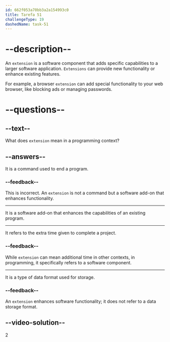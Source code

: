 ```yaml
---
id: 662f053a70bb3a2a154993c0
title: Tarefa 51
challengeType: 19
dashedName: task-51
---
```


# --description--

An `extension` is a software component that adds specific capabilities to a larger software application. `Extensions` can provide new functionality or enhance existing features.

For example, a browser `extension` can add special functionality to your web browser, like blocking ads or managing passwords.

# --questions--

## --text--

What does `extension` mean in a programming context?

## --answers--

It is a command used to end a program.

### --feedback--

This is incorrect. An `extension` is not a command but a software add-on that enhances functionality.

---

It is a software add-on that enhances the capabilities of an existing program.

---

It refers to the extra time given to complete a project.

### --feedback--

While `extension` can mean additional time in other contexts, in programming, it specifically refers to a software component.

---

It is a type of data format used for storage.

### --feedback--

An `extension` enhances software functionality; it does not refer to a data storage format.

## --video-solution--

2
